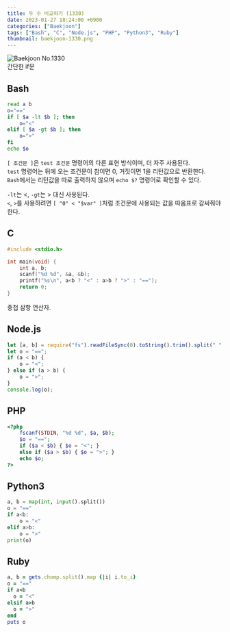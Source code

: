 ```yaml
---
title: 두 수 비교하기 (1330)
date: 2023-01-27 18:24:00 +0900
categories: ["Baekjoon"]
tags: ["Bash", "C", "Node.js", "PHP", "Python3", "Ruby"]
thumbnail: baekjoon-1330.png
---
```


![Baekjoon No.1330](baekjoon-1330.png)  
간단한 if문

## Bash
```bash
read a b
o="=="
if [ $a -lt $b ]; then
	o="<"
elif [ $a -gt $b ]; then
	o=">"
fi
echo $o
```
`[ 조건문 ]`은 `test 조건문` 명령어의 다른 표현 방식이며, 더 자주 사용된다.  
`test` 명령어는 뒤에 오는 조건문이 참이면 0, 거짓이면 1을 리턴값으로 반환한다.  
`Bash`에서는 리턴값을 따로 출력하지 않으며 `echo $?` 명령어로 확인할 수 있다.

`-lt`는 <, `-gt`는 > 대신 사용된다.  
`<`, `>`를 사용하려면 `[ "0" < "$var" ]`처럼 조건문에 사용되는 값을 따옴표로 감싸줘야 한다.

## C
```c
#include <stdio.h>

int main(void) {
	int a, b;
	scanf("%d %d", &a, &b);
	printf("%s\n", a<b ? "<" : a>b ? ">" : "==");
	return 0;
}
```
중첩 삼항 연산자.

## Node.js
```javascript
let [a, b] = require("fs").readFileSync(0).toString().trim().split(" ").map(Number);
let o = "==";
if (a < b) {
	o = "<";
} else if (a > b) {
	o = ">";
}
console.log(o);
```

## PHP
```php
<?php
	fscanf(STDIN, "%d %d", $a, $b);
	$o = "==";
	if ($a < $b) { $o = "<"; }
	else if ($a > $b) { $o = ">"; }
	echo $o;
?>
```

## Python3
```python
a, b = map(int, input().split())
o = "=="
if a<b:
    o = "<"
elif a>b:
    o = ">"
print(o)
```

## Ruby
```ruby
a, b = gets.chomp.split().map {|i| i.to_i}
o = "=="
if a<b
  o = "<"
elsif a>b
  o = ">"
end
puts o
```
